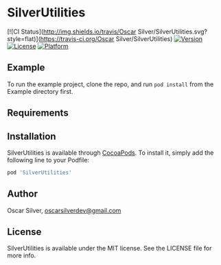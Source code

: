 # SilverUtilities

[![CI Status](http://img.shields.io/travis/Oscar Silver/SilverUtilities.svg?style=flat)](https://travis-ci.org/Oscar Silver/SilverUtilities)
[![Version](https://img.shields.io/cocoapods/v/SilverUtilities.svg?style=flat)](http://cocoapods.org/pods/SilverUtilities)
[![License](https://img.shields.io/cocoapods/l/SilverUtilities.svg?style=flat)](http://cocoapods.org/pods/SilverUtilities)
[![Platform](https://img.shields.io/cocoapods/p/SilverUtilities.svg?style=flat)](http://cocoapods.org/pods/SilverUtilities)

## Example

To run the example project, clone the repo, and run `pod install` from the Example directory first.

## Requirements

## Installation

SilverUtilities is available through [CocoaPods](http://cocoapods.org). To install
it, simply add the following line to your Podfile:

```ruby
pod 'SilverUtilities'
```

## Author

Oscar Silver, oscarsilverdev@gmail.com

## License

SilverUtilities is available under the MIT license. See the LICENSE file for more info.
